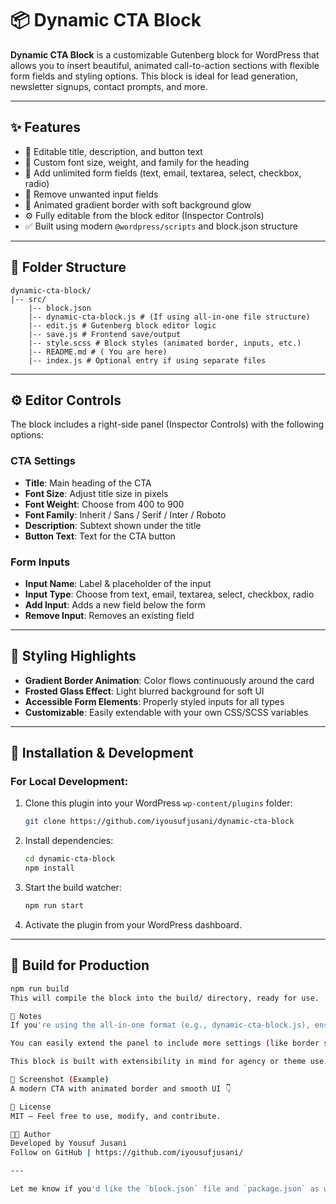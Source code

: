 # 📦 Dynamic CTA Block

**Dynamic CTA Block** is a customizable Gutenberg block for WordPress that allows you to insert beautiful, animated call-to-action sections with flexible form fields and styling options. This block is ideal for lead generation, newsletter signups, contact prompts, and more.

---

## ✨ Features

- 🎨 Editable title, description, and button text
- 🧩 Custom font size, weight, and family for the heading
- 🧾 Add unlimited form fields (text, email, textarea, select, checkbox, radio)
- 🧹 Remove unwanted input fields
- 🎨 Animated gradient border with soft background glow
- ⚙️ Fully editable from the block editor (Inspector Controls)
- ✅ Built using modern `@wordpress/scripts` and block.json structure

---

## 📁 Folder Structure

```
dynamic-cta-block/
|-- src/
    |-- block.json
    |-- dynamic-cta-block.js # (If using all-in-one file structure)
    |-- edit.js # Gutenberg block editor logic
    |-- save.js # Frontend save/output
    |-- style.scss # Block styles (animated border, inputs, etc.)
    |-- README.md # ( You are here)
    |-- index.js # Optional entry if using separate files
```

---

## ⚙️ Editor Controls

The block includes a right-side panel (Inspector Controls) with the following options:

### **CTA Settings**

- **Title**: Main heading of the CTA
- **Font Size**: Adjust title size in pixels
- **Font Weight**: Choose from 400 to 900
- **Font Family**: Inherit / Sans / Serif / Inter / Roboto
- **Description**: Subtext shown under the title
- **Button Text**: Text for the CTA button

### **Form Inputs**

- **Input Name**: Label & placeholder of the input
- **Input Type**: Choose from text, email, textarea, select, checkbox, radio
- **Add Input**: Adds a new field below the form
- **Remove Input**: Removes an existing field

---

## 💅 Styling Highlights

- **Gradient Border Animation**: Color flows continuously around the card
- **Frosted Glass Effect**: Light blurred background for soft UI
- **Accessible Form Elements**: Properly styled inputs for all types
- **Customizable**: Easily extendable with your own CSS/SCSS variables

---

## 🚀 Installation & Development

### For Local Development:

1. Clone this plugin into your WordPress `wp-content/plugins` folder:

   ```bash
   git clone https://github.com/iyousufjusani/dynamic-cta-block
   ```

2. Install dependencies:

   ```bash
   cd dynamic-cta-block
   npm install
   ```

3. Start the build watcher:

   ```bash
   npm run start
   ```

4. Activate the plugin from your WordPress dashboard.

---

## 🧪 Build for Production

```bash
npm run build
This will compile the block into the build/ directory, ready for use.

📝 Notes
If you're using the all-in-one format (e.g., dynamic-cta-block.js), ensure it's properly registered in block.json.

You can easily extend the panel to include more settings (like border styles, background colors, etc.).

This block is built with extensibility in mind for agency or theme use.

📸 Screenshot (Example)
A modern CTA with animated border and smooth UI 👇

📄 License
MIT — Feel free to use, modify, and contribute.

👨‍💻 Author
Developed by Yousuf Jusani
Follow on GitHub | https://github.com/iyousufjusani/

---

Let me know if you'd like the `block.json` file and `package.json` as well — or want to convert this README into a GitHub project or ZIP plugin structure.


```
